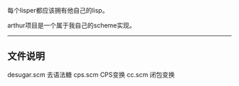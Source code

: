每个lisper都应该拥有他自己的lisp。

arthur项目是一个属于我自己的scheme实现。

-------------

## 文件说明

desugar.scm 去语法糖
cps.scm CPS变换
cc.scm 闭包变换
